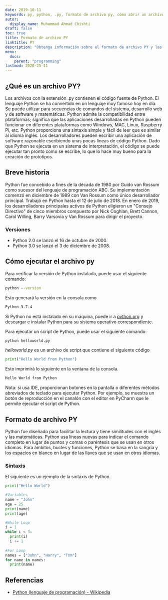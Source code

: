 ```yaml
---
date: 2019-10-11
keywords: py, python, .py, formato de archivo py, cómo abrir un archivo py, cómo ejecutar archivos py, cómo ejecutar archivos python, cómo ejecutar python
autor:
  display_name: Muhammad Ahmad Chishti
draft: false
toc: true
title: Formato de archivo PY
linktitle: PY
description: "Obtenga información sobre el formato de archivo PY y las API que pueden crear y abrir archivos PY."
menu:
  docs:
    parent: "programming"
lastmod: 2020-25-11
---
```


## ¿Qué es un archivo PY? ##

Los archivos con la extensión .py contienen el código fuente de Python. El lenguaje Python se ha convertido en un lenguaje muy famoso hoy en día. Se puede utilizar para secuencias de comandos del sistema, desarrollo web y de software y matemáticas. Python admite la compatibilidad entre plataformas; significa que las aplicaciones desarrolladas en Python pueden funcionar en diferentes plataformas como Windows, MAC, Linux, Raspberry Pi, etc. Python proporciona una sintaxis simple y fácil de leer que es similar al idioma inglés. Los desarrolladores pueden escribir una aplicación de software razonable escribiendo unas pocas líneas de código Python. Dado que Python se ejecuta en un sistema de interpretación, el código se puede ejecutar tan pronto como se escribe, lo que lo hace muy bueno para la creación de prototipos.

## Breve historia ##

Python fue concebido a fines de la década de 1980 por Guido van Rossum como sucesor del lenguaje de programación ABC. Su implementación comenzó en diciembre de 1989 con Van Rossum como único desarrollador principal. Trabajó en Python hasta el 12 de julio de 2018. En enero de 2019, los desarrolladores principales activos de Python eligieron un "Consejo Directivo" de cinco miembros compuesto por Nick Coghlan, Brett Cannon, Carol Willing, Barry Varsovia y Van Rossum para dirigir el proyecto.

### Versiones ###

- Python 2.0 se lanzó el 16 de octubre de 2000.
- Python 3.0 se lanzó el 3 de diciembre de 2008.

## Cómo ejecutar el archivo py ##

Para verificar la versión de Python instalada, puede usar el siguiente comando:

```cmd
python --version
```

Esto generará la versión en la consola como

```cmd
Python 3.7.4
```

Si Python no está instalado en su máquina, puede ir a [python.org](https://www.python.org/) y descargar e instalar Python para su sistema operativo correspondiente.

Para ejecutar un script de Python, puede usar el siguiente comando:

```cmd
python helloworld.py
```

*helloworld.py* es un archivo de script que contiene el siguiente código

```py
print("Hello World from Python")
```

Esto imprimirá lo siguiente en la ventana de la consola.

```cmd
Hello World from Python
```

Nota: si usa IDE, proporcionan botones en la pantalla o diferentes métodos abreviados de teclado para ejecutar Python. Por ejemplo, se muestra un botón de reproducción en el canalón con el editor en PyCharm que le permite ejecutar el script de Python.

## Formato de archivo PY ##

Python fue diseñado para facilitar la lectura y tiene similitudes con el inglés y las matemáticas. Python usa líneas nuevas para indicar el comando completo en lugar de puntos y comas o paréntesis que se usan en otros idiomas. Para ámbitos, bucles y funciones, Python se basa en la sangría y los espacios en blanco en lugar de las llaves que se usan en otros idiomas.

### Sintaxis ###

El siguiente es un ejemplo de la sintaxis de Python.

```py
print("Hello World")

#Variables
name = "John"
age = 25
print(name)
print(age)

#While Loop
i = 1
while i < 3:
  print(i)
  i += 1
  
#For Loop
names = ["John", "Harry", "Tom"]
for name in names:
  print(name)
```

## Referencias ##

- [Python (lenguaje de programación) - Wikipedia](https://en.wikipedia.org/wiki/Python_(programming_language))


